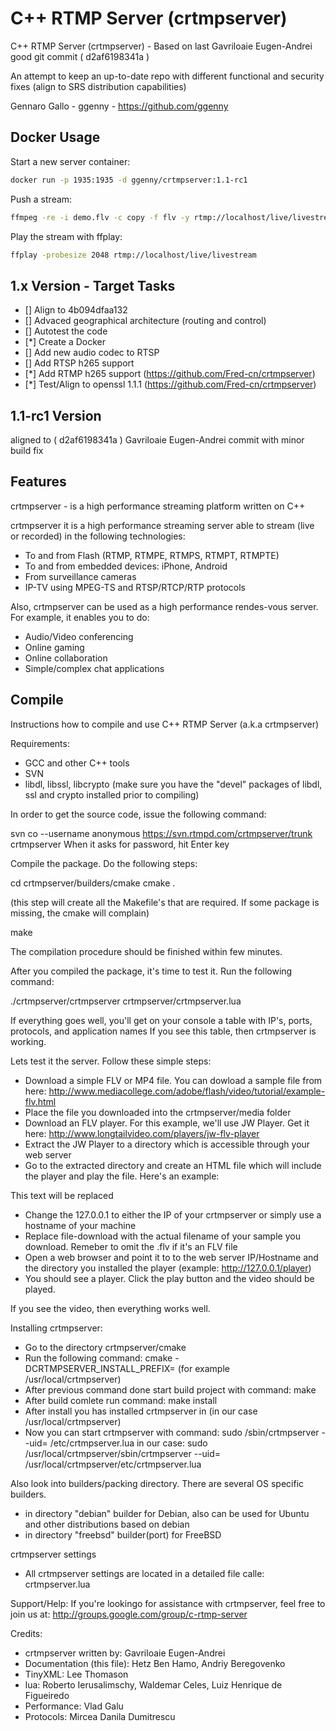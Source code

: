 # C++ RTMP Server (crtmpserver)

C++ RTMP Server (crtmpserver) - Based on last Gavriloaie Eugen-Andrei good git commit ( d2af6198341a )

An attempt to keep an up-to-date repo with different functional and security fixes (align to SRS distribution capabilities)

Gennaro Gallo - ggenny - https://github.com/ggenny

## Docker Usage

Start a new server container:

```bash
docker run -p 1935:1935 -d ggenny/crtmpserver:1.1-rc1
```

Push a stream:

```bash
ffmpeg -re -i demo.flv -c copy -f flv -y rtmp://localhost/live/livestream
```

Play the stream with ffplay:

```bash
ffplay -probesize 2048 rtmp://localhost/live/livestream
```

## 1.x Version - Target Tasks

- [] Align to 4b094dfaa132
- [] Advaced geographical architecture (routing and control)
- [] Autotest the code
- [*] Create a Docker
- [] Add new audio codec to RTSP
- [] Add RTSP h265 support
- [*] Add RTMP h265 support (https://github.com/Fred-cn/crtmpserver)
- [*] Test/Align to openssl 1.1.1 (https://github.com/Fred-cn/crtmpserver)
 
## 1.1-rc1 Version

aligned to ( d2af6198341a ) Gavriloaie Eugen-Andrei commit with minor build fix

## Features

crtmpserver - is a high performance streaming platform written on C++

crtmpserver it is a high performance streaming server able to stream (live or recorded) in the following technologies: 

- To and from Flash (RTMP, RTMPE, RTMPS, RTMPT, RTMPTE) 
- To and from embedded devices: iPhone, Android 
- From surveillance cameras 
- IP-TV using MPEG-TS and RTSP/RTCP/RTP protocols

Also, crtmpserver can be used as a high performance rendes-vous server. For example, it enables you to do: 
- Audio/Video conferencing 
- Online gaming 
- Online collaboration 
- Simple/complex chat applications

## Compile

Instructions how to compile and use C++ RTMP Server (a.k.a crtmpserver)

Requirements:
* GCC and other C++ tools
* SVN
* libdl, libssl, libcrypto
(make sure you have the "devel" packages of libdl, ssl and crypto installed prior to compiling)

In order to get the source code, issue the following command:

svn co --username anonymous https://svn.rtmpd.com/crtmpserver/trunk crtmpserver
When it asks for password, hit Enter key

Compile the package. Do the following steps:

cd crtmpserver/builders/cmake
cmake .

(this step will create all the Makefile's that are required. If some package is missing, the cmake will complain)

make

The compilation procedure should be finished within few minutes.

After you compiled the package, it's time to test it. Run the following command:

./crtmpserver/crtmpserver crtmpserver/crtmpserver.lua

If everything goes well, you'll get on your console a table with IP's, ports, protocols, and application names
If you see this table, then crtmpserver  is working.

Lets test it the server. Follow these simple steps:

* Download a simple FLV or MP4 file. You can dowload a sample file from here: http://www.mediacollege.com/adobe/flash/video/tutorial/example-flv.html
* Place the file you downloaded into the crtmpserver/media folder
* Download an FLV player. For this example, we'll use JW Player. Get it here: http://www.longtailvideo.com/players/jw-flv-player
* Extract the JW Player to a directory which is accessible through your web server
* Go to the extracted directory and create an HTML file which will include the player and play the file. Here's an example:

<html>
<body>
<script type='text/javascript' src='swfobject.js'></script>

<div id='mediaspace'>This text will be replaced</div>

<script type='text/javascript'>
  var so = new SWFObject('player.swf','mpl','640','360','9');
  so.addParam('allowfullscreen','true');
  so.addParam('allowscriptaccess','always');
  so.addParam('wmode','opaque');
  so.addVariable('file','file-download');
  so.addVariable('streamer','rtmp://127.0.0.1/flvplayback/');
  so.write('mediaspace');
</script>
</body>
</html>

* Change the 127.0.0.1 to either the IP of your crtmpserver or simply use a hostname of your machine
* Replace file-download with the actual filename of your sample you download. Remeber to omit the .flv if it's an FLV file
* Open a web browser and point it to to the web server IP/Hostname and the directory you installed the player
(example: http://127.0.0.1/player)
* You should see a player. Click the play button and the video should be played.

If you see the video, then everything works well.

Installing crtmpserver:

* Go to the directory crtmpserver/cmake
* Run the following command: cmake -DCRTMPSERVER_INSTALL_PREFIX=<path> (for example /usr/local/crtmpserver)
* After previous command done start build project with command: make
* After build comlete run command: make install
* After install you has installed crtmpserver in <path>(in our case /usr/local/crtmpserver)
* Now you can start crtmpserver with command: 
	sudo <path>/sbin/crtmpserver --uid=<UID> <path>/etc/crtmpserver.lua
  in our case:
	sudo /usr/local/crtmpserver/sbin/crtmpserver --uid=<UID> /usr/local/crtmpserver/etc/crtmpserver.lua

Also look into builders/packing directory. There are several OS specific builders.
* in directory "debian" builder for Debian, also can be used for Ubuntu and other distributions based on debian
* in directory "freebsd" builder(port) for FreeBSD

crtmpserver settings
* All crtmpserver settings are located in a detailed file calle: crtmpserver.lua

Support/Help:
If you're lookingo for assistance with crtmpserver, feel free to join us at:
http://groups.google.com/group/c-rtmp-server

Credits:
* crtmpserver written by: Gavriloaie Eugen-Andrei
* Documentation (this file): Hetz Ben Hamo, Andriy Beregovenko
* TinyXML: Lee Thomason
* lua: Roberto Ierusalimschy, Waldemar Celes, Luiz Henrique de Figueiredo
* Performance: Vlad Galu
* Protocols: Mircea Danila Dumitrescu
